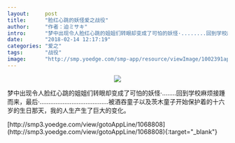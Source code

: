 ```yaml
---
layout:     post
title:      "脸红心跳的妖怪爱之战役"
author:     "作者：迫ミサキ"
intro:      "梦中出现令人脸红心跳的姐姐们转眼却变成了可怕的妖怪·........回到学校麻烦接踵而来，最后·.......................................被酒吞童子以及茨木童子开始保护着的十六岁的生日那天，我的人生产生了巨大的变化。"
date:       "2018-02-14 12:17:19"
categories: "爱之"
tags:       "战役"
image:      "http://smp.yoedge.com/smp-app/resource/viewImage/1002391appline.png"
---
```

<div style="text-align: center">
<p><img src="http://smp.yoedge.com/smp-app/resource/viewImage/1002391appline.png"/></p>
</div>
<p class="post-meta">
<span>梦中出现令人脸红心跳的姐姐们转眼却变成了可怕的妖怪·........回到学校麻烦接踵而来，最后·.......................................被酒吞童子以及茨木童子开始保护着的十六岁的生日那天，我的人生产生了巨大的变化。</span>
</p>
[http://smp3.yoedge.com/view/gotoAppLine/1068808](http://smp3.yoedge.com/view/gotoAppLine/1068808){:target="_blank"}


